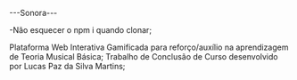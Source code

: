 ---Sonora---

-Não esquecer o npm i quando clonar;


Plataforma Web Interativa Gamificada para reforço/auxílio na aprendizagem de Teoria Musical Básica;
Trabalho de Conclusão de Curso desenvolvido por Lucas Paz da Silva Martins;
